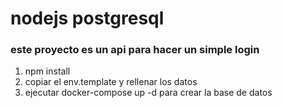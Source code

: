 # nodejs postgresql
### este proyecto es un api para hacer un simple login
1. npm install
2. copiar el env.template y rellenar los datos
3. ejecutar docker-compose up -d para crear la base de datos